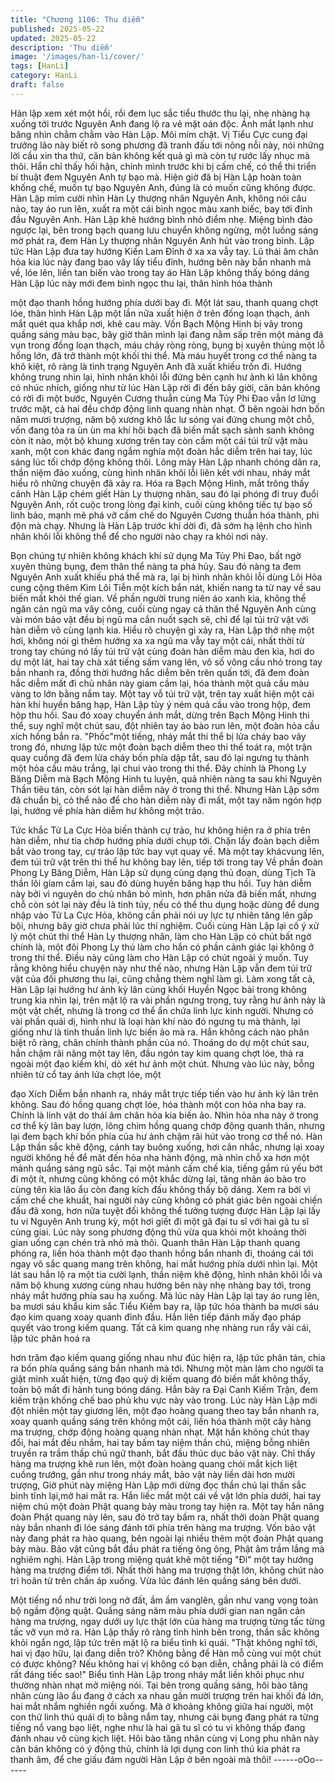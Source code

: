 ```yaml
---
title: "Chương 1106: Thu diễm"
published: 2025-05-22
updated: 2025-05-22
description: 'Thu diễm'
image: '/images/han-li/cover/'
tags: [HanLi]
category: HanLi
draft: false
---
```


Hàn lập xem xét một hồi, rồi đem lục sắc tiểu thước thu lại, nhẹ
nhàng hạ xuống tới trước Nguyên Anh đang lộ ra vẻ mặt oán độc.
Ánh mắt lạnh như băng nhìn chằm chằm vào Hàn Lập. Môi mím
chặt.
Vị Tiểu Cực cung đại trưởng lão này biết rõ song phương đã
tranh đấu tới nông nỗi này, nói những lời cầu xin tha thứ, căn bản
không kết quả gì mà còn tự rước lấy nhục mà thôi.
Hắn chỉ thấy hối hận, chính mình trước khi bị cấm chế, có thể thi
triển bí thuật đem Nguyên Anh tự bạo mà.
Hiện giờ đã bị Hàn Lập hoàn toàn khống chế, muốn tự bạo
Nguyên Anh, đúng là có muốn cũng không được.
Hàn Lập mỉm cười nhìn Hàn Ly thượng nhân Nguyên Anh, không
nói câu nào, tay áo run lên, xuất ra một cái bình ngọc màu xanh
biếc, bay tới đỉnh đầu Nguyên Anh.
Hàn Lập khẽ hướng bình nhỏ điểm nhẹ.
Miệng bình đảo ngược lại, bên trong bạch quang lưu chuyển
không ngừng, một luồng sáng mờ phát ra, đem Hàn Ly thượng
nhân Nguyên Anh hút vào trong bình.
Lập tức Hàn Lập đưa tay hướng Kiền Lam Đỉnh ở xa xa vẫy tay.
Lũ thái âm chân hỏa kia lúc này đang bao vây lấy tiểu đỉnh,
hướng bên này bắn nhanh mà về, lóe lên, liền tan biến vào trong
tay áo Hàn Lập không thấy bóng dáng
Hàn Lập lúc này mới đem bình ngọc thu lại, thân hình hóa thành

một đạo thanh hồng hướng phía dưới bay đi.
Một lát sau, thanh quang chợt lóe, thân hình Hàn Lập một lần nữa
xuất hiện ở trên đống loạn thạch, ánh mắt quét qua khắp nơi, khẽ
cau mày.
Vốn Bạch Mộng Hinh bị vây trong quầng sáng màu bạc, bây giờ
thân mình lại đang nằm sấp trên một mảng đá vụn trong đống
loạn thạch, máu chảy ròng ròng, bụng bị xuyên thủng một lỗ hổng
lớn, đã trở thành một khối thi thể.
Mà máu huyết trong cơ thể nàng ta khô kiệt, rõ ràng là tình trạng
Nguyên Anh đã xuất khiếu trốn đi.
Hướng không trung nhìn lại, hình nhân khôi lỗi đứng bên cạnh hư
ảnh kì lân không có nhúc nhích, giống như từ lúc Hàn Lập rời đi
đến bây giời, căn bản không có rời đi một bước, Nguyên Cương
thuẫn cùng Ma Tủy Phi Đao vẫn lơ lửng trước mặt, cả hai đều
chớp động linh quang nhàn nhạt.
Ở bên ngoài hơn bốn năm mươi trượng, năm bộ xương khô lắc
lư sóng vai đứng chung một chỗ, vốn đang tỏa ra ùn ùn ma khí
hôi bạch đã biến mất sạch sành sanh không còn ít nào, một bộ
khung xương trên tay còn cầm một cái túi trữ vật màu xanh, một
con khác đang ngắm nghía một đoàn hắc diễm trên hai tay, lúc
sáng lúc tối chớp động không thôi.
Lông mày Hàn Lập nhanh chóng dãn ra, thần niệm đảo xuống,
cùng hình nhân khôi lỗi liên kết với nhau, nháy mắt hiểu rõ những
chuyện đã xảy ra.
Hóa ra Bạch Mộng Hinh, mắt trông thấy cảnh Hàn Lập chém giết
Hàn Ly thượng nhân, sau đó lại phóng đi truy đuổi Nguyên Anh,
rốt cuộc trong lòng đại kinh, cuối cùng không tiếc tự bạo số linh
bảo, mạnh mẽ phá vỡ cấm chế do Nguyên Cương thuẫn hóa
thành, phi độn mà chạy.
Nhưng là Hàn Lập trước khi dời đi, đã sớm hạ lệnh cho hình nhân
khôi lỗi không thể để cho người nào chạy ra khỏi nơi này.

Bọn chúng tự nhiên không khách khí sử dụng Ma Tủy Phi Đao,
bất ngờ xuyên thủng bụng, đem thân thể nàng ta phá hủy.
Sau đó nàng ta đem Nguyên Anh xuất khiếu phá thể mà ra, lại bị
hình nhân khôi lỗi dùng Lôi Hỏa cung cộng thêm Kim Lôi Tiễn một
kích bắn nát, khiến nang ta từ nay về sau biến mất khỏi thế gian.
Về phần người trung niên áo xanh kia, không thể ngăn cản ngũ
ma vây công, cuối cùng ngay cả thân thể Nguyên Anh cùng vài
món bảo vật đều bị ngũ ma cắn nuốt sạch sẽ, chỉ để lại túi trữ vật
với hàn diễm vô cùng lạnh kia.
Hiểu rõ chuyện gì xảy ra, Hàn Lập thở nhẹ một hơi, không nói gì
thêm hướng xa xa ngũ ma vẫy tay một cái, nhất thời từ trong tay
chúng nó lấy túi trữ vật cùng đoàn hàn diễm màu đen kia, hơi do
dự một lát, hai tay chà xát tiếng sấm vang lên, vô số võng cầu
nhỏ trong tay bắn nhanh ra, đồng thời hướng hắc diễm bên trên
quấn tới, đã đem đoàn hắc diễm mất đi chủ nhân này giam cầm
lại, hóa thành một quả cầu màu vàng to lớn bằng nắm tay.
Một tay vỗ túi trữ vật, trên tay xuất hiện một cái hàn khí huyền
băng hạp, Hàn Lập tùy ý ném quả cầu vào trong hộp, đem hộp
thu hồi.
Sau đó xoay chuyển ánh mắt, dừng trên Bạch Mộng Hinh thi thể,
suy nghĩ một chút sau, đột nhiên tay áo bào run lên, một đoàn
hỏa cầu xích hồng bắn ra.
"Phốc"một tiếng, nháy mắt thi thể bị lửa cháy bao vây trong đó,
nhưng lập tức một đoàn bạch diễm theo thi thể toát ra, một trận
quay cuồng đã đem lửa cháy bốn phía dập tắt, sau đó lại ngưng
tụ thành một hỏa cầu màu trắng, lại chui vào trong thi thể.
Đây chính là Phong Ly Băng Diễm mà Bạch Mộng Hinh tu luyện,
quả nhiên nàng ta sau khi Nguyên Thần tiêu tán, còn sót lại hàn
diễm này ở trong thi thể.
Nhưng Hàn Lập sớm đã chuẩn bị, có thể nào để cho hàn diễm
này đi mất, một tay năm ngón hợp lại, hướng về phía hàn diễm
hư không một trảo.

Tức khắc Tử La Cực Hỏa biến thành cự trảo, hư không hiện ra ở
phía trên hàn diễm, như tia chớp hướng phía dưới chụp tới.
Chặn lấy đoàn bạch diễm bắt vào trong tay, cự trảo lập tức bay
vụt quay về.
Mà một tay khácvung lên, đem túi trữ vật trên thi thể hư không
bay lên, tiếp tới trong tay
Về phần đoàn Phong Ly Băng Diễm, Hàn Lập sử dụng cùng dạng
thủ đoạn, dùng Tịch Tà thần lôi giam cầm lại, sau đó dùng huyền
băng hạp thu hồi.
Tuy hàn diễm này bởi vì nguyên do chủ nhân bỏ mình, hơn phân
nửa đã biến mất, nhưng chỗ còn sót lại này đều là tinh túy, nếu có
thể thu dụng hoặc dùng để dung nhập vào Tử La Cực Hỏa, không
cần phải nói uy lực tự nhiên tăng lên gấp bội, nhưng bây giờ chưa
phải lúc thí nghiệm.
Cuối cùng Hàn Lập lại cố ý xử lý một chút thi thể Hàn Ly thượng
nhân, làm cho Hàn Lập có chút bất ngờ chính là, một đôi Phong
Ly thú làm cho hắn có phần cảnh giác lại không ở trong thi thể.
Điều này cũng làm cho Hàn Lập có chút ngoài ý muốn. Tuy rằng
không hiểu chuyện này như thế nào, nhưng Hàn Lập vẫn đem túi
trữ vật của đối phương thu lại, cũng chẳng thèm nghĩ làm gì.
Làm xong tất cả, Hàn Lập lại hướng hư ảnh kỳ lân cùng khối
Huyền Ngọc bài trong không trung kia nhìn lại, trên mặt lộ ra vài
phần ngưng trọng, tuy rằng hư ảnh này là một vật chết, nhưng là
trong cơ thể ẩn chứa linh lực kinh người. Nhưng có vài phần quái
dị, hình như là loại hàn khí nào đó ngưng tụ mà thành, lại giống
như là tinh thuần linh lực biến ảo mà ra. Hắn không cách nào
phân biệt rõ ràng, chân chính thành phần của nó.
Thoáng do dự một chút sau, hắn chậm rãi nâng một tay lên, đầu
ngón tay kim quang chợt lóe, thả ra ngoài một đạo kiếm khí, dò
xét hư ảnh một chút.
Nhưng vào lúc này, bỗng nhiên từ cổ tay ánh lửa chợt lóe, một

đạo Xích Diễm bắn nhanh ra, nháy mắt trực tiếp tiến vào hư ảnh
kỳ lân trên không. Sau đó hồng quang chợt lóe, hóa thành một
con hỏa nha bay ra.
Chính là linh vật do thái âm chân hỏa kia biến ảo.
Nhìn hỏa nha này ở trong cơ thể kỳ lân bay lượn, lông chim hồng
quang chớp động quanh thân, nhưng lại đem bạch khí bốn phía
của hư ảnh chậm rãi hút vào trong cơ thể nó.
Hàn Lập thần sắc khẽ động, cánh tay buông xuống, hơi cân nhắc,
nhưng lại xoay người không hề để măt đến hỏa nha hành động,
mà nhìn chỗ xa hơn một mảnh quầng sáng ngũ sắc.
Tại một mảnh cấm chế kia, tiếng gầm rú yếu bớt đi một ít, nhưng
cũng không có một khắc dừng lại, tăng nhân áo bào tro cùng tên
kia lão ẩu còn đang kích đấu không thấy bộ dáng.
Xem ra bởi vì cấm chế che khuất, hai người này cũng không có
phát giác bên ngoài chiến đấu đã xong, hơn nữa tuyệt đối không
thể tưởng tượng được Hàn Lập lại lấy tu vi Nguyên Anh trung kỳ,
một hơi giết đi một gã đại tu sĩ với hai gã tu sĩ cùng giai. Lúc này
song phương động thủ vừa qua khỏi một khoảng thời gian uống
cạn chén trà nhỏ mà thôi.
Quanh thân Hàn Lập thanh quang phóng ra, liền hóa thành một
đạo thanh hồng bắn nhanh đi, thoáng cái tới ngay vô sắc quang
mang trên không, hai mắt hướng phía dưới nhìn lại.
Một lát sau hắn lộ ra một tia cười lạnh, thần niệm khẽ động, hình
nhân khôi lỗi và năm bộ khung xương cùng nhau hướng bên này
nhẹ nhàng bay tới, trong nháy mắt hướng phía sau hạ xuống.
Mà lúc này Hàn Lập lại tay áo rung lên, ba mươi sáu khẩu kim
sắc Tiểu Kiếm bay ra, lập tức hóa thành ba mươi sáu đạo kim
quang xoay quanh đỉnh đầu.
Hắn liên tiếp đánh mấy đạo pháp quyết vào trong kiếm quang.
Tất cả kim quang nhẹ nhàng run rẩy vài cái, lập tức phân hoá ra

hơn trăm đạo kiếm quang giống nhau như đúc hiện ra, lập tức
phân tán, chia ra bốn phía quầng sáng bắn nhanh mà tới. Nhưng
một màn làm cho người ta giật mình xuất hiện, từng đạo quỷ dị
kiếm quang đó biến mất không thấy, toàn bộ mất đi hành tung
bóng dáng.
Hắn bày ra Đại Canh Kiếm Trận, đem kiếm trận khống chế bao
phủ khu vực này vào trong.
Lúc này Hàn Lập mới đột nhiên một tay giương lên, một đạo
hoàng quang theo tay bắn nhanh ra, xoay quanh quầng sáng trên
không một cái, liền hóa thành một cây hàng ma trượng, chớp
động hoàng quang nhàn nhạt.
Mặt hắn không chút thay đổi, hai mắt đều nhắm, hai tay bấm tay
niệm thần chú, miệng bỗng nhiên truyền ra trầm thấp chú ngữ
thanh, bắt đầu thúc dục bảo vật này.
Chỉ thấy hàng ma trượng khẽ run lên, một đoàn hoàng quang chói
mắt kịch liệt cuồng trướng, gần như trong nháy mắt, bảo vật này
liền dài hơn mười trượng,
Giờ phút này miệng Hàn Lập mới dừng đọc thần chú lại thần sắc
bình tĩnh lại,mở hai mắt ra.
Hắn liếc mắt một cái về vật lớn phía dưới, hai tay niệm chú một
đoàn Phật quang bảy màu trong tay hiện ra. Một tay hắn nâng
đoàn Phật quang này lên, sau đó trở tay bấm ra, nhất thời doàn
Phật quang này bắn nhanh đi lóe sáng đánh tới phía trên hàng
ma trượng.
Vốn bảo vật này đang phát ra hào quang, bên ngoài lại nhiều
thêm một đoàn Phật quang bảy màu. Bảo vật cũng bắt đầu phát
ra tiếng ông ông, Phật âm trầm lắng mà nghiêm nghị.
Hàn Lập trong miệng quát khẽ một tiếng "Đi" một tay hướng hàng
ma trượng điểm tới.
Nhất thời hàng ma trượng thật lớn, không chút nào trì hoãn từ
trên chấn áp xuống. Vừa lúc đánh lên quầng sáng bên dưới.

Một tiếng nổ như trời long nở đất, ầm ầm vanglên, gần như vang
vọng toàn bộ ngầm động quật.
Quầng sáng năm màu phía dưới gian nan ngăn cản hàng ma
trượng, ngay dưới uy lực thật lớn của hàng ma trượng từng tấc
từng tấc vỡ vụn mở ra.
Hàn Lập thấy rõ ràng tình hình bên trong, thần sắc không khỏi
ngẩn ngơ, lập tức trên mặt lộ ra biểu tình kì quái.
"Thật không nghĩ tới, hai vị đạo hữu, lại đang diễn trò? Không
bằng để Hàn mỗ cùng vui một chút có được không? Nếu không
hai vị không có bạn diễn, chẳng phải là có điểm rất đáng tiếc sao!"
Biểu tình Hàn Lập trong nháy mắt liền khôi phục như thường
nhàn nhạt mở miệng nói.
Tại bên trong quầng sáng, hôi bào tăng nhân cùng lão ẩu đang ở
cách xa nhau gần mười trượng trên hai khối đá lớn, hai mắt nhắm
nghiền ngồi xuống.
Mà ở khoảng không giữa hai người, một con thử linh thú quái dị
to bằng nắm tay, nhưng cái bụng đang phát ra từng tiếng nổ vang
bạo liệt, nghe như là hai gã tu sĩ có tu vi không thấp đang đánh
nhau vô cùng kịch liệt.
Hôi bào tăng nhân cùng vị Long phu nhân này căn bản không có
ý động thủ, chính là lợi dụng con linh thú kia phát ra thanh âm, để
che giấu đám người Hàn Lập ở bên ngoài mà thôi!
------oOo------
